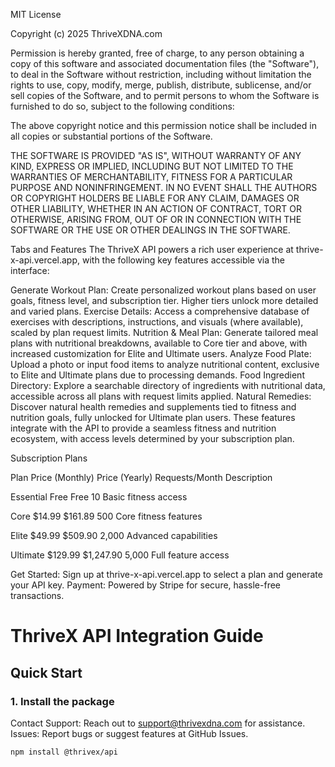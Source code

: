 MIT License

Copyright (c) 2025 ThriveXDNA.com

Permission is hereby granted, free of charge, to any person obtaining a copy
of this software and associated documentation files (the "Software"), to deal
in the Software without restriction, including without limitation the rights
to use, copy, modify, merge, publish, distribute, sublicense, and/or sell
copies of the Software, and to permit persons to whom the Software is
furnished to do so, subject to the following conditions:

The above copyright notice and this permission notice shall be included in all
copies or substantial portions of the Software.

THE SOFTWARE IS PROVIDED "AS IS", WITHOUT WARRANTY OF ANY KIND, EXPRESS OR
IMPLIED, INCLUDING BUT NOT LIMITED TO THE WARRANTIES OF MERCHANTABILITY,
FITNESS FOR A PARTICULAR PURPOSE AND NONINFRINGEMENT. IN NO EVENT SHALL THE
AUTHORS OR COPYRIGHT HOLDERS BE LIABLE FOR ANY CLAIM, DAMAGES OR OTHER
LIABILITY, WHETHER IN AN ACTION OF CONTRACT, TORT OR OTHERWISE, ARISING FROM,
OUT OF OR IN CONNECTION WITH THE SOFTWARE OR THE USE OR OTHER DEALINGS IN THE
SOFTWARE.

Tabs and Features
The ThriveX API powers a rich user experience at thrive-x-api.vercel.app, with the following key features accessible via the interface:

Generate Workout Plan: Create personalized workout plans based on user goals, fitness level, and subscription tier. Higher tiers unlock more detailed and varied plans.
Exercise Details: Access a comprehensive database of exercises with descriptions, instructions, and visuals (where available), scaled by plan request limits.
Nutrition & Meal Plan: Generate tailored meal plans with nutritional breakdowns, available to Core tier and above, with increased customization for Elite and Ultimate users.
Analyze Food Plate: Upload a photo or input food items to analyze nutritional content, exclusive to Elite and Ultimate plans due to processing demands.
Food Ingredient Directory: Explore a searchable directory of ingredients with nutritional data, accessible across all plans with request limits applied.
Natural Remedies: Discover natural health remedies and supplements tied to fitness and nutrition goals, fully unlocked for Ultimate plan users.
These features integrate with the API to provide a seamless fitness and nutrition ecosystem, with access levels determined by your subscription plan.

Subscription Plans

Plan	Price (Monthly)	Price (Yearly)	Requests/Month	Description

Essential	Free	Free	10	Basic fitness access

Core	$14.99	$161.89	500	Core fitness features

Elite	$49.99	$509.90	2,000	Advanced capabilities

Ultimate	$129.99	$1,247.90	5,000	Full feature access

Get Started: Sign up at thrive-x-api.vercel.app to select a plan and generate your API key.
Payment: Powered by Stripe for secure, hassle-free transactions.

# ThriveX API Integration Guide

## Quick Start

### 1. Install the package

Contact
Support: Reach out to support@thrivexdna.com for assistance.
Issues: Report bugs or suggest features at GitHub Issues.

```bash
npm install @thrivex/api

